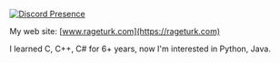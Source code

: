 [![Discord Presence](https://lanyard-profile-readme.vercel.app/api/908812042968907826)](https://discord.com/users/908812042968907826)

My web site: [www.rageturk.com](https://rageturk.com)

I learned C, C++, C# for 6+ years, now I'm interested in Python, Java.

